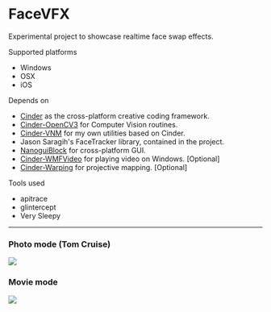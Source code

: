 # FaceVFX

Experimental project to showcase realtime face swap effects. 

Supported platforms

* Windows
* OSX
* iOS

Depends on

* [Cinder](https://github.com/vnm-interactive/Cinder) as the cross-platform creative coding framework.
* [Cinder-OpenCV3](https://github.com/cinder/Cinder-OpenCV3) for Computer Vision routines.
* [Cinder-VNM](https://github.com/vnm-interactive/Cinder-VNM) for my own utilities based on Cinder.
* Jason Saragih's FaceTracker library, contained in the project.
* [NanoguiBlock](https://github.com/vnm-interactive/NanoguiBlock) for cross-platform GUI.
* [Cinder-WMFVideo](https://github.com/vnm-interactive/Cinder-WMFVideo) for playing video on Windows. [Optional]
* [Cinder-Warping](https://github.com/paulhoux/Cinder-Warping) for projective mapping. [Optional]

Tools used

* apitrace
* glintercept
* Very Sleepy

-------------------

### Photo mode (Tom Cruise)

![](https://raw.githubusercontent.com/OpenAVR/face-swapper/master/doc/tom-cruise.jpg)

### Movie mode

![](https://raw.githubusercontent.com/OpenAVR/face-swapper/master/doc/movie-mode.jpg)
